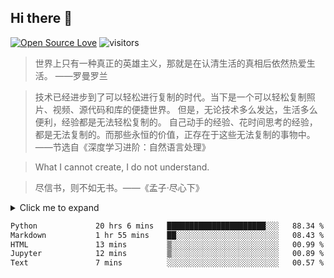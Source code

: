 ## Hi there 👋
[![Open Source Love](https://badges.frapsoft.com/os/v1/open-source.svg?v=103)](https://github.com/ellerbrock/open-source-badges/)
![visitors](https://visitor-badge.glitch.me/badge?page_id=wdpm.wdpm)

> 世界上只有一种真正的英雄主义，那就是在认清生活的真相后依然热爱生活。 ——罗曼罗兰

> 技术已经进步到了可以轻松进行复制的时代。当下是一个可以轻松复制照片、视频、源代码和库的便捷世界。
> 但是，无论技术多么发达，生活多么便利，经验都是无法轻松复制的。
> 自己动手的经验、花时间思考的经验，都是无法复制的。而那些永恒的价值，正存在于这些无法复制的事物中。
> ——节选自《深度学习进阶：自然语言处理》

> What I cannot create, I do not understand.

> 尽信书，则不如无书。——《孟子·尽心下》

<!-- Collapsible content -->
<details>
  <summary>Click me to expand</summary>
  
<table width="800px">
<tr>
  
<td width="50%">
  
<!--#### wdpm's GitHub stats -->
<!-- reports starts -->
[![wdpm's GitHub stats](https://github-readme-stats.vercel.app/api?username=wdpm)](https://github.com/wdpm/github-readme-stats)
<!-- reports ends -->
</td>
  
<td width="50%">
  
<!-- #### Top Langs --->
<!-- trophies starts -->
[![Top Langs](https://github-readme-stats.vercel.app/api/top-langs/?username=wdpm&layout=compact)](https://github.com/wdpm/github-readme-stats)
<!-- trophies ends -->
</td>

</tr>
</table>

### Github Trophies
<img align="center" src="https://github-profile-trophy.vercel.app/?username=wdpm&column=7" alt="halfrost's Github Trophy" />

  
### 各编程语言的作用域
> 列举他们各自擅长的应用领域，方便技术选择。

- HTML/CSS/JavaScript/TypeScript: Web 前端，UI库/框架
- C/C++：操作系统，底层驱动，游戏引擎
- Java：Web 后端，服务器程序，Android 应用
- Python：Web 后端，服务器程序，实用脚本，网络爬虫，数据科学，机器学习
- Node.js: Web 后端
- Go：Web 后端，服务器程序
- Rust: 命令行程序，服务器程序，桌面应用

### 技术选型

- 桌面端(win/linux/mac)跨平台应用：
  - 基于Web：Electron(Web+Node) |PyWebView(Web+Python) |Tauri(Web+Rust) |Go(Web+Wails)
  - 基于其他：QT/PySide/PyQT(QT GUI+C++)
- 移动端(android/ios)跨平台应用: Flutter | Kotlin
- 静态网站生成器：VitePress | Sphinx | MkDocs
- 常规CRUD网站（例如论坛/博客）：？

</details>

<!-- see https://wakatime.com/@ff97f785-b3f9-446e-83f3-471fab476e5f -->

<!--START_SECTION:waka-->

```txt
Python             20 hrs 6 mins   ██████████████████████░░░   88.34 %
Markdown           1 hr 55 mins    ██░░░░░░░░░░░░░░░░░░░░░░░   08.43 %
HTML               13 mins         ▒░░░░░░░░░░░░░░░░░░░░░░░░   00.99 %
Jupyter            12 mins         ▒░░░░░░░░░░░░░░░░░░░░░░░░   00.89 %
Text               7 mins          ░░░░░░░░░░░░░░░░░░░░░░░░░   00.57 %
```

<!--END_SECTION:waka-->
